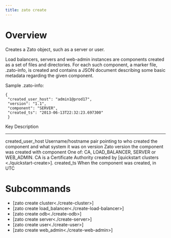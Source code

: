 ```yaml
---
title: zato create
---
```


Overview
========

Creates a Zato object, such as a server or user.

Load balancers, servers and web-admin instances are components created as a set of files and directories.
For each such component, a marker file, .zato-info, is created and contains a JSON
document describing some basic metadata regarding the given component.

Sample .zato-info:

    {
     "created_user_host": "admin1@prod17", 
     "version": "1.1",
     "component": "SERVER",
     "created_ts": "2013-06-13T22:32:23.697300"
     }

  Key                 Description
  ------------------- --------------------------------------------------------------
  created_user_host   Username/hostname pair pointing to who created the component
                      and what system it was on
  version             Zato version the component was created with
  component           One of: CA, LOAD_BALANCER, SERVER or WEB_ADMIN.
                      CA is a Certificate Authority created by
                      [quickstart clusters \<./quickstart-create\>].
  created_ts          When the component was created, in UTC

Subcommands
===========

-   [zato create cluster\<./create-cluster\>]
-   [zato create load_balancer\<./create-load-balancer\>]
-   [zato create odb\<./create-odb\>]
-   [zato create server\<./create-server\>]
-   [zato create user\<./create-user\>]
-   [zato create web_admin\<./create-web-admin\>]
